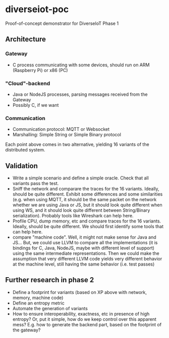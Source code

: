 # diverseiot-poc
Proof-of-concept demonstrator for DiverseIoT Phase 1

## Architecture

### Gateway
- C process communicating with some devices, should run on ARM (Raspberry Pi) or x86 (PC)

### "Cloud"-backend
- Java or NodeJS processes, parsing messages received from the Gateway
- Possibly C, if we want

### Communication
- Communication protocol: MQTT or Websocket
- Marshalling: Simple String or Simple Binary protocol

Each point above comes in two alternative, yielding 16 variants of the distributed system.

## Validation

- Write a simple scenario and define a simple oracle. Check that all variants pass the test.
- Sniff the network and comparare the traces for the 16 variants. Ideally, should be quite different. Exhibit some differences and some similarities (e.g. when using MQTT, it should be the same packet on the network whether we are using Java or JS, but it should look quite different when using WS, and it should look quite different between String/Binary serialization). Probably tools like Wireshark can help here.
- Profile CPU, dump memory, etc and compare traces for the 16 variants. Ideally, should be quite different. We should first identify some tools that can help here.
- compare "machine code". Well, it might not make sense for Java and JS... But, we could use LLVM to compare all the implementations (it is bindings for C, Java, NodeJS, maybe with different level of support) using the same intermediate representations. Then we could make the assumption that very different LLVM code yields very different behavior at the machine level, still having the same behavior (i.e. test passes)

## Further research in phase 2

- Define a footprint for variants (based on XP above with network, memory, machine code)
- Define an entropy metric
- Automate the generation of variants
- How to ensure interoperability, exactness, etc in presence of high entropy? Or, put it simple, how do we keep control over this apparent mess? E.g. how to generate the backend part, based on the footprint of the gateway?
